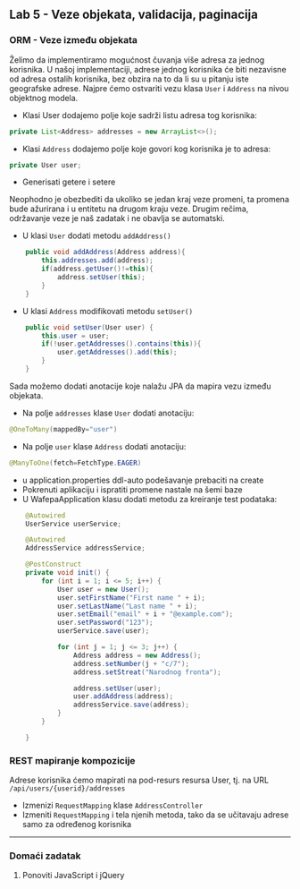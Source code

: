 ﻿## Lab 5 - Veze objekata, validacija, paginacija

### ORM - Veze između objekata

Želimo da implementiramo mogućnost čuvanja više adresa za jednog korisnika. U našoj implementaciji, adrese jednog korisnika će biti nezavisne od adresa ostalih korisnika, bez obzira na to da li su u pitanju iste geografske adrese. Najpre ćemo ostvariti vezu klasa `User` i `Address` na nivou objektnog modela. 

* Klasi User dodajemo polje koje sadrži listu adresa tog korisnika:

```java 
private List<Address> addresses = new ArrayList<>();
```

* Klasi `Address` dodajemo polje koje govori kog korisnika je to adresa:

```java 
private User user;
```

* Generisati getere i setere

Neophodno je obezbediti da ukoliko se jedan kraj veze promeni, ta promena bude ažurirana i u entitetu na drugom kraju veze. Drugim rečima, održavanje veze je naš zadatak i ne obavlja se automatski. 

* U klasi `User` dodati metodu `addAddress()`

```java 
	public void addAddress(Address address){
		this.addresses.add(address);
		if(address.getUser()!=this){
			address.setUser(this);
		}
	}
```

* U klasi `Address` modifikovati metodu `setUser()`

```java 
	public void setUser(User user) {
		this.user = user;
		if(!user.getAddresses().contains(this)){
			user.getAddresses().add(this);
		}
	}
```

Sada možemo dodati anotacije koje nalažu JPA da mapira vezu između objekata.

* Na polje `addresses` klase `User` dodati anotaciju:
```java 
@OneToMany(mappedBy="user")
```
* Na polje `user` klase `Address` dodati anotaciju:
```java 
@ManyToOne(fetch=FetchType.EAGER)
```
* u application.properties ddl-auto podešavanje prebaciti na create
* Pokrenuti aplikaciju i ispratiti promene nastale na šemi baze
* U WafepaApplication klasu dodati metodu za kreiranje test podataka:
```java
	@Autowired
	UserService userService;

	@Autowired
	AddressService addressService;

	@PostConstruct
	private void init() {
		for (int i = 1; i <= 5; i++) {
			User user = new User();
			user.setFirstName("First name " + i);
			user.setLastName("Last name " + i);
			user.setEmail("email" + i + "@example.com");
			user.setPassword("123");
			userService.save(user);

			for (int j = 1; j <= 3; j++) {
				Address address = new Address();
				address.setNumber(j + "c/7");
				address.setStreat("Narodnog fronta");

				address.setUser(user);
				user.addAddress(address);
				addressService.save(address);
			}
		}

	}
```

### REST mapiranje kompozicije

Adrese korisnika ćemo mapirati na pod-resurs resursa User, tj. na URL `/api/users/{userid}/addresses`

* Izmenizi `RequestMapping` klase `AddressController`
* Izmeniti `RequestMapping` i tela njenih metoda, tako da se učitavaju adrese samo za određenog korisnika

----




### Domaći zadatak

1. Ponoviti JavaScript i jQuery